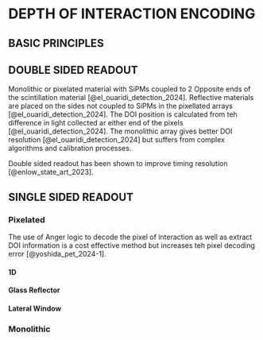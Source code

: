 # DEPTH OF INTERACTION ENCODING

## BASIC PRINCIPLES

## DOUBLE SIDED READOUT
Monolithic or pixelated material with SiPMs coupled to 2 Opposite ends of the scintillation material [@el_ouaridi_detection_2024]. Reflective materials are placed on the sides not coupled to SiPMs in the pixellated arrays [@el_ouaridi_detection_2024]. The DOI position is calculated from teh difference in light collected ar either end of the pixels [@el_ouaridi_detection_2024]. The monolithic array gives better DOI resolution [@el_ouaridi_detection_2024] but suffers from complex algorithms and calibration processes. 

Double sided readout has been shown to improve timing resolution [@enlow_state_art_2023].

## SINGLE SIDED READOUT

### Pixelated

The use of Anger logic to decode the pixel of interaction as well as extract DOI information is a cost effective method but increases teh pixel decoding error [@yoshida_pet_2024-1].

#### 1D
#### Glass Reflector
#### Lateral Window

### Monolithic

